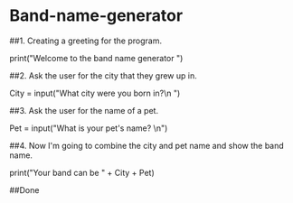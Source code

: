 # Band-name-generator


##1. Creating a greeting for the program.

print("Welcome to the band name generator ")

##2. Ask the user for the city that they grew up in.

City = input("What city were you born in?\n ")

##3. Ask the user for the name of a pet.

Pet = input("What is your pet's name? \n")

##4. Now I'm going to combine the city and pet name and show the band name.

print("Your band can be " + City + Pet)


##Done

